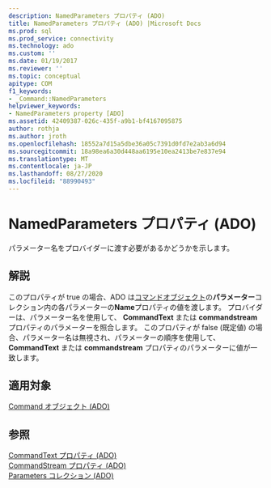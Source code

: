 ```yaml
---
description: NamedParameters プロパティ (ADO)
title: NamedParameters プロパティ (ADO) |Microsoft Docs
ms.prod: sql
ms.prod_service: connectivity
ms.technology: ado
ms.custom: ''
ms.date: 01/19/2017
ms.reviewer: ''
ms.topic: conceptual
apitype: COM
f1_keywords:
- _Command::NamedParameters
helpviewer_keywords:
- NamedParameters property [ADO]
ms.assetid: 42409387-026c-435f-a9b1-bf4167095875
author: rothja
ms.author: jroth
ms.openlocfilehash: 18552a7d15a5dbe36a05c7391d0fd7e2ab3a6d94
ms.sourcegitcommit: 18a98ea6a30d448aa6195e10ea2413be7e837e94
ms.translationtype: MT
ms.contentlocale: ja-JP
ms.lasthandoff: 08/27/2020
ms.locfileid: "88990493"
---
```

# <a name="namedparameters-property-ado"></a>NamedParameters プロパティ (ADO)
パラメーター名をプロバイダーに渡す必要があるかどうかを示します。  
  
## <a name="remarks"></a>解説  
 このプロパティが true の場合、ADO は[コマンドオブジェクト](./command-object-ado.md)の**パラメーター**コレクション内の各パラメーターの**Name**プロパティの値を渡します。 プロバイダーは、パラメーター名を使用して、 **CommandText** または **commandstream** プロパティのパラメーターを照合します。 このプロパティが false (既定値) の場合、パラメーター名は無視され、パラメーターの順序を使用して、 **CommandText** または **commandstream** プロパティのパラメーターに値が一致します。  
  
## <a name="applies-to"></a>適用対象  
 [Command オブジェクト (ADO)](./command-object-ado.md)  
  
## <a name="see-also"></a>参照  
 [CommandText プロパティ (ADO)](./commandtext-property-ado.md)   
 [CommandStream プロパティ (ADO)](./commandstream-property-ado.md)   
 [Parameters コレクション (ADO)](./parameters-collection-ado.md)